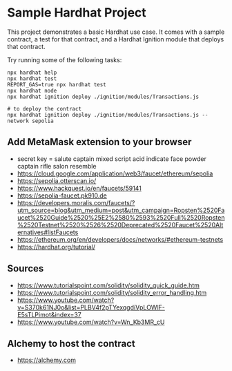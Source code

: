 # Sample Hardhat Project

This project demonstrates a basic Hardhat use case. It comes with a sample contract, a test for that contract, and a Hardhat Ignition module that deploys that contract.

Try running some of the following tasks:

```shell
npx hardhat help
npx hardhat test
REPORT_GAS=true npx hardhat test
npx hardhat node
npx hardhat ignition deploy ./ignition/modules/Transactions.js

# to deploy the contract
npx hardhat ignition deploy ./ignition/modules/Transactions.js --network sepolia

```
## Add MetaMask extension to your browser
- secret key = salute captain mixed script acid indicate face powder captain rifle salon resemble
- https://cloud.google.com/application/web3/faucet/ethereum/sepolia
- https://sepolia.otterscan.io/
- https://www.hackquest.io/en/faucets/59141
- https://sepolia-faucet.pk910.de
- https://developers.moralis.com/faucets/?utm_source=blog&utm_medium=post&utm_campaign=Ropsten%2520Faucet%2520Guide%2520%25E2%2580%2593%2520Full%2520Ropsten%2520Testnet%2520%2526%2520Deprecated%2520Faucet%2520Alternatives#listFaucets
- https://ethereum.org/en/developers/docs/networks/#ethereum-testnets
- https://hardhat.org/tutorial/

## Sources
- https://www.tutorialspoint.com/solidity/solidity_quick_guide.htm
- https://www.tutorialspoint.com/solidity/solidity_error_handling.htm
- https://www.youtube.com/watch?v=S370k61NJ0o&list=PLBV4f2pTYexqgdiVpLOWlF-E5sTLPimot&index=37
- https://www.youtube.com/watch?v=Wn_Kb3MR_cU

## Alchemy to host the contract
- https://alchemy.com